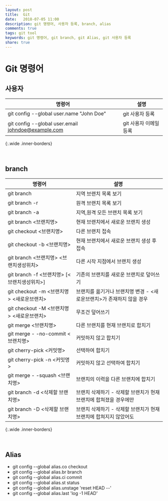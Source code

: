 ```yaml
---
layout: post
title:  Git
date:   2018-07-05 11:00
description: git 명령어, 사용자 등록, branch, alias
comments: true
tags: git tool
keywords: git 명령어, git branch, git Alias, git 사용자 등록
share: true 
---
```


# Git 명령어

## 사용자

명령어 | 설명
---- | ----
git config --global user.name "John Doe" | git 사용자 등록
git config --global user.email johndoe@example.com | git 사용자 이메일 등록
{:.wide .inner-borders}

<br>

## branch


명령어 | 설명
---- | ----
git branch | 지역 브랜치 목록 보기
git branch -r | 원격 브랜치 목록 보기
git branch -a | 지역,원격 모든 브랜치 목록 보기
git branch \<브랜치명\> | 현재 브랜치에서 새로운 브랜치 생성
git checkout \<브랜치명\> | 다른 브랜치 접속
git checkout -b \<브랜치명\> | 현재 브랜치에서 새로운 브랜치 생성 후 접속
git branch \<브랜치명\> \<브랜치생성위치\> | 다른 시작 지점에서 브랜치 생성
git branch -f \<브랜치명\> [\<브랜치생성위치\>] | 기존의 브랜치를 새로운 브랜치로 덮어쓰기
git checkout -m \<브랜치명\> \<새로운브랜치\> | 브랜치를 옮기거나 브랜치명 변경 - \<새로운브랜치\>가 존재하지 않을 경우
git checkout -M \<브랜치명\> \<새로운브랜치\> | 무조건 덮어쓰기
git merge \<브랜치명\> | 다른 브랜치를 현재 브랜치로 합치기
git merge - -no-commit \<브랜치명\> | 커밋하지 않고 합치기
git cherry-pick \<커밋명\> | 선택하여 합치기
git cherry-pick -n \<커밋명\> | 커밋하지 않고 선택하여 합치기
git merge - -squash \<브랜치명\> | 브랜치의 이력을 다른 브랜치에 합치기
git branch -d \<삭제할 브랜치명\> | 브랜치 삭제하기 - 삭제할 브랜치가 현재 브랜치에 합쳐졌을 경우에만
git branch -D \<삭제할 브랜치명\> | 브랜치 삭제하기 - 삭제할 브랜치가 현재 브랜치에 합쳐지지 않았어도
{:.wide .inner-borders}

<br>

## Alias

* git config --global alias.co checkout
* git config --global alias.br branch
* git config --global alias.ci commit
* git config --global alias.st status
* git config --global alias.unstage 'reset HEAD --'
* git config --global alias.last 'log -1 HEAD'


<br>
<br>
<br>
<br>
<br>








